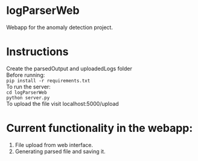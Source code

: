 # logParserWeb
Webapp for the anomaly detection project.
# Instructions
  Create the parsedOutput and uploadedLogs folder<br>
  Before running:<br>
  `pip install -r requirements.txt`<br>
  To run the server:<br>
    `cd logParserWeb` <br>
    `python server.py`<br>
  To upload the file visit localhost:5000/upload<br>
  
# Current functionality in the webapp:
  1. File upload from web interface.
  2. Generating parsed file and saving it.
